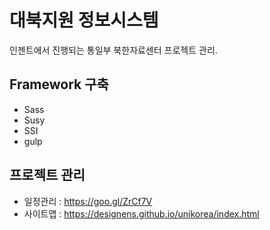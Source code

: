 # 대북지원 정보시스템
인젠트에서 진행되는 통일부 북한자료센터 프로젝트 관리.

## Framework 구축
 - Sass
 - Susy
 - SSI
 - gulp

## 프로젝트 관리
 - 일정관리 : https://goo.gl/ZrCf7V
 - 사이트맵 : https://designens.github.io/unikorea/index.html
